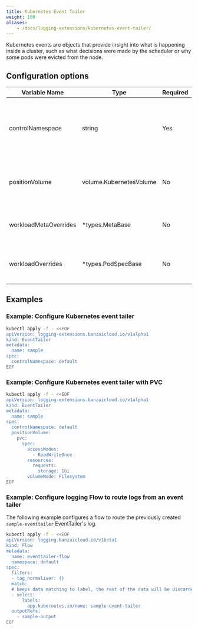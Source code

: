 ```yaml
---
title: Kubernetes Event Tailer
weight: 100
aliases:
    - /docs/logging-extensions/kubernetes-event-tailer/
---
```


Kubernetes events are objects that provide insight into what is happening
inside a cluster, such as what decisions were made by the scheduler or
why some pods were evicted from the node.

## Configuration options

| Variable Name | Type | Required | Default | Description |
|---|---|---|---|---|
| controlNamespace | string | Yes | - | The resources of Eventtailer will be placed into this namespace<br> |
| positionVolume | volume.KubernetesVolume | No | - | Volume definition for tracking fluentbit file positions (optional)<br> |
| workloadMetaOverrides | *types.MetaBase | No | - | Override metadata of the created resources<br> |
| workloadOverrides | *types.PodSpecBase | No | - | Override podSpec fields for the given statefulset<br> |

## Examples

### Example: Configure Kubernetes event tailer

```bash
kubectl apply -f - <<EOF
apiVersion: logging-extensions.banzaicloud.io/v1alpha1
kind: EventTailer
metadata:
  name: sample
spec:
  controlNamespace: default
EOF
```

### Example: Configure Kubernetes event tailer with PVC

```bash
kubectl apply -f - <<EOF
apiVersion: logging-extensions.banzaicloud.io/v1alpha1
kind: EventTailer
metadata:
  name: sample
spec:
  controlNamespace: default
  positionVolume:
    pvc:
      spec:
        accessModes:
          - ReadWriteOnce
        resources:
          requests:
            storage: 1Gi
        volumeMode: Filesystem
EOF
```

### Example: Configure logging Flow to route logs from an event tailer

The following example configures a flow to route the previously created `sample-eventtailer` EventTailer's log. 

```bash
kubectl apply -f - <<EOF
apiVersion: logging.banzaicloud.io/v1beta1
kind: Flow
metadata:
  name: eventtailer-flow
  namespace: default
spec:
  filters:
  - tag_normaliser: {}
  match:
  # keeps data matching to label, the rest of the data will be discarded by this flow implicitly
  - select:
      labels:
        app.kubernetes.io/name: sample-event-tailer
  outputRefs:
    - sample-output
EOF
```
